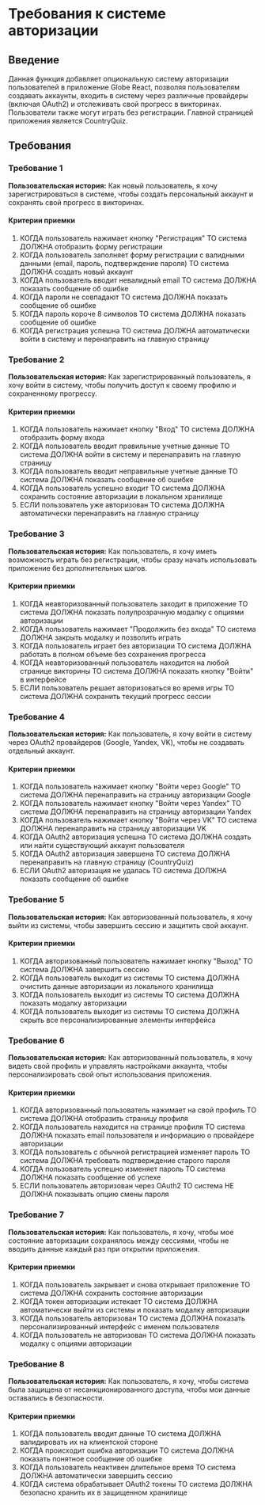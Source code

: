 # Требования к системе авторизации

## Введение

Данная функция добавляет опциональную систему авторизации пользователей в приложение Globe React, позволяя пользователям создавать аккаунты, входить в систему через различные провайдеры (включая OAuth2) и отслеживать свой прогресс в викторинах. Пользователи также могут играть без регистрации. Главной страницей приложения является CountryQuiz.

## Требования

### Требование 1

**Пользовательская история:** Как новый пользователь, я хочу зарегистрироваться в системе, чтобы создать персональный аккаунт и сохранять свой прогресс в викторинах.

#### Критерии приемки

1. КОГДА пользователь нажимает кнопку "Регистрация" ТО система ДОЛЖНА отобразить форму регистрации
2. КОГДА пользователь заполняет форму регистрации с валидными данными (email, пароль, подтверждение пароля) ТО система ДОЛЖНА создать новый аккаунт
3. КОГДА пользователь вводит невалидный email ТО система ДОЛЖНА показать сообщение об ошибке
4. КОГДА пароли не совпадают ТО система ДОЛЖНА показать сообщение об ошибке
5. КОГДА пароль короче 8 символов ТО система ДОЛЖНА показать сообщение об ошибке
6. КОГДА регистрация успешна ТО система ДОЛЖНА автоматически войти в систему и перенаправить на главную страницу

### Требование 2

**Пользовательская история:** Как зарегистрированный пользователь, я хочу войти в систему, чтобы получить доступ к своему профилю и сохраненному прогрессу.

#### Критерии приемки

1. КОГДА пользователь нажимает кнопку "Вход" ТО система ДОЛЖНА отобразить форму входа
2. КОГДА пользователь вводит правильные учетные данные ТО система ДОЛЖНА войти в систему и перенаправить на главную страницу
3. КОГДА пользователь вводит неправильные учетные данные ТО система ДОЛЖНА показать сообщение об ошибке
4. КОГДА пользователь успешно входит ТО система ДОЛЖНА сохранить состояние авторизации в локальном хранилище
5. ЕСЛИ пользователь уже авторизован ТО система ДОЛЖНА автоматически перенаправить на главную страницу

### Требование 3

**Пользовательская история:** Как пользователь, я хочу иметь возможность играть без регистрации, чтобы сразу начать использовать приложение без дополнительных шагов.

#### Критерии приемки

1. КОГДА неавторизованный пользователь заходит в приложение ТО система ДОЛЖНА показать полупрозрачную модалку с опциями авторизации
2. КОГДА пользователь нажимает "Продолжить без входа" ТО система ДОЛЖНА закрыть модалку и позволить играть
3. КОГДА пользователь играет без авторизации ТО система ДОЛЖНА работать в полном объеме без сохранения прогресса
4. КОГДА неавторизованный пользователь находится на любой странице викторины ТО система ДОЛЖНА показать кнопку "Войти" в интерфейсе
5. ЕСЛИ пользователь решает авторизоваться во время игры ТО система ДОЛЖНА сохранить текущий прогресс сессии

### Требование 4

**Пользовательская история:** Как пользователь, я хочу войти в систему через OAuth2 провайдеров (Google, Yandex, VK), чтобы не создавать отдельный аккаунт.

#### Критерии приемки

1. КОГДА пользователь нажимает кнопку "Войти через Google" ТО система ДОЛЖНА перенаправить на страницу авторизации Google
2. КОГДА пользователь нажимает кнопку "Войти через Yandex" ТО система ДОЛЖНА перенаправить на страницу авторизации Yandex
3. КОГДА пользователь нажимает кнопку "Войти через VK" ТО система ДОЛЖНА перенаправить на страницу авторизации VK
4. КОГДА OAuth2 авторизация успешна ТО система ДОЛЖНА создать или найти существующий аккаунт пользователя
5. КОГДА OAuth2 авторизация завершена ТО система ДОЛЖНА перенаправить на главную страницу (CountryQuiz)
6. ЕСЛИ OAuth2 авторизация не удалась ТО система ДОЛЖНА показать сообщение об ошибке

### Требование 5

**Пользовательская история:** Как авторизованный пользователь, я хочу выйти из системы, чтобы завершить сессию и защитить свой аккаунт.

#### Критерии приемки

1. КОГДА авторизованный пользователь нажимает кнопку "Выход" ТО система ДОЛЖНА завершить сессию
2. КОГДА пользователь выходит из системы ТО система ДОЛЖНА очистить данные авторизации из локального хранилища
3. КОГДА пользователь выходит из системы ТО система ДОЛЖНА показать модалку авторизации
4. КОГДА пользователь выходит из системы ТО система ДОЛЖНА скрыть все персонализированные элементы интерфейса

### Требование 6

**Пользовательская история:** Как авторизованный пользователь, я хочу видеть свой профиль и управлять настройками аккаунта, чтобы персонализировать свой опыт использования приложения.

#### Критерии приемки

1. КОГДА авторизованный пользователь нажимает на свой профиль ТО система ДОЛЖНА отобразить страницу профиля
2. КОГДА пользователь находится на странице профиля ТО система ДОЛЖНА показать email пользователя и информацию о провайдере авторизации
3. КОГДА пользователь с обычной регистрацией изменяет пароль ТО система ДОЛЖНА требовать подтверждение старого пароля
4. КОГДА пользователь успешно изменяет пароль ТО система ДОЛЖНА показать сообщение об успехе
5. ЕСЛИ пользователь авторизован через OAuth2 ТО система НЕ ДОЛЖНА показывать опцию смены пароля

### Требование 7

**Пользовательская история:** Как пользователь, я хочу, чтобы мое состояние авторизации сохранялось между сессиями, чтобы не вводить данные каждый раз при открытии приложения.

#### Критерии приемки

1. КОГДА пользователь закрывает и снова открывает приложение ТО система ДОЛЖНА сохранить состояние авторизации
2. КОГДА токен авторизации истекает ТО система ДОЛЖНА автоматически выйти из системы и показать модалку авторизации
3. КОГДА пользователь авторизован ТО система ДОЛЖНА показать персонализированный интерфейс с именем пользователя
4. КОГДА пользователь не авторизован ТО система ДОЛЖНА показать модалку с опциями авторизации

### Требование 8

**Пользовательская история:** Как пользователь, я хочу, чтобы система была защищена от несанкционированного доступа, чтобы мои данные оставались в безопасности.

#### Критерии приемки

1. КОГДА пользователь вводит данные ТО система ДОЛЖНА валидировать их на клиентской стороне
2. КОГДА происходит ошибка авторизации ТО система ДОЛЖНА показать понятное сообщение об ошибке
3. КОГДА пользователь неактивен длительное время ТО система ДОЛЖНА автоматически завершить сессию
4. КОГДА система обрабатывает OAuth2 токены ТО система ДОЛЖНА безопасно хранить их в защищенном хранилище
